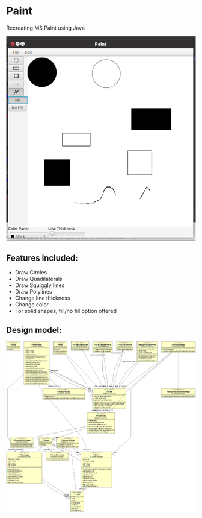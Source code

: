 # Paint
Recreating MS Paint using Java


![Image](Screenshot.png)

## Features included:
* Draw Circles
* Draw Quadilaterals
* Draw Squiggly lines
* Draw Polylines
* Change line thickness
* Change color
* For solid shapes, fill/no fill option offered

## Design model:

![Image](model.png)
